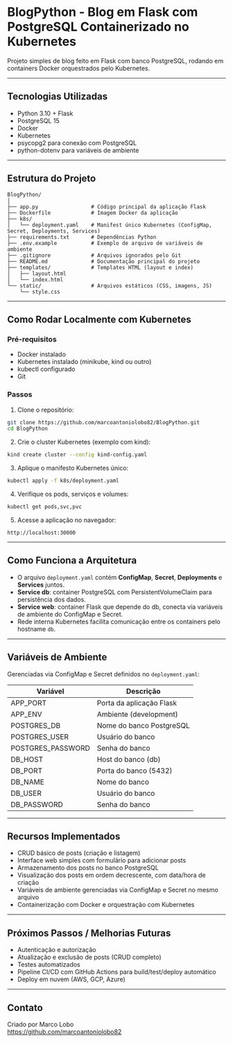 # BlogPython - Blog em Flask com PostgreSQL Containerizado no Kubernetes

Projeto simples de blog feito em Flask com banco PostgreSQL, rodando em containers Docker orquestrados pelo Kubernetes.

---

## Tecnologias Utilizadas

- Python 3.10 + Flask  
- PostgreSQL 15  
- Docker  
- Kubernetes  
- psycopg2 para conexão com PostgreSQL  
- python-dotenv para variáveis de ambiente  

---

## Estrutura do Projeto

```plaintext
BlogPython/
│
├── app.py                 # Código principal da aplicação Flask
├── Dockerfile             # Imagem Docker da aplicação
├── k8s/
│   └── deployment.yaml    # Manifest único Kubernetes (ConfigMap, Secret, Deployments, Services)
├── requirements.txt       # Dependências Python
├── .env.example           # Exemplo de arquivo de variáveis de ambiente
├── .gitignore             # Arquivos ignorados pelo Git
├── README.md              # Documentação principal do projeto
├── templates/             # Templates HTML (layout e index)
│   ├── layout.html
│   └── index.html
└── static/                # Arquivos estáticos (CSS, imagens, JS)
    └── style.css
```

---

## Como Rodar Localmente com Kubernetes

### Pré-requisitos

- Docker instalado  
- Kubernetes instalado (minikube, kind ou outro)  
- kubectl configurado  
- Git  

### Passos

1. Clone o repositório:

```bash
git clone https://github.com/marcoantoniolobo82/BlogPython.git
cd BlogPython
```

2. Crie o cluster Kubernetes (exemplo com kind):

```bash
kind create cluster --config kind-config.yaml
```

3. Aplique o manifesto Kubernetes único:

```bash
kubectl apply -f k8s/deployment.yaml
```

4. Verifique os pods, serviços e volumes:

```bash
kubectl get pods,svc,pvc
```

5. Acesse a aplicação no navegador:

```text
http://localhost:30000
```

---

## Como Funciona a Arquitetura

- O arquivo `deployment.yaml` contém **ConfigMap**, **Secret**, **Deployments** e **Services** juntos.  
- **Service db**: container PostgreSQL com PersistentVolumeClaim para persistência dos dados.  
- **Service web**: container Flask que depende do db, conecta via variáveis de ambiente do ConfigMap e Secret.  
- Rede interna Kubernetes facilita comunicação entre os containers pelo hostname `db`.  

---

## Variáveis de Ambiente

Gerenciadas via ConfigMap e Secret definidos no `deployment.yaml`:

| Variável         | Descrição                |
|------------------|--------------------------|
| APP_PORT         | Porta da aplicação Flask |
| APP_ENV          | Ambiente (development)   |
| POSTGRES_DB      | Nome do banco PostgreSQL |
| POSTGRES_USER    | Usuário do banco         |
| POSTGRES_PASSWORD| Senha do banco           |
| DB_HOST          | Host do banco (db)       |
| DB_PORT          | Porta do banco (5432)    |
| DB_NAME          | Nome do banco            |
| DB_USER          | Usuário do banco         |
| DB_PASSWORD      | Senha do banco           |

---

## Recursos Implementados

- CRUD básico de posts (criação e listagem)  
- Interface web simples com formulário para adicionar posts  
- Armazenamento dos posts no banco PostgreSQL  
- Visualização dos posts em ordem decrescente, com data/hora de criação  
- Variáveis de ambiente gerenciadas via ConfigMap e Secret no mesmo arquivo  
- Containerização com Docker e orquestração com Kubernetes  

---

## Próximos Passos / Melhorias Futuras

- Autenticação e autorização  
- Atualização e exclusão de posts (CRUD completo)  
- Testes automatizados  
- Pipeline CI/CD com GitHub Actions para build/test/deploy automático  
- Deploy em nuvem (AWS, GCP, Azure)  

---

## Contato

Criado por Marco Lobo  
https://github.com/marcoantoniolobo82
